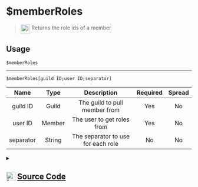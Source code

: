 # $memberRoles
> <img align="top" src="https://upload.wikimedia.org/wikipedia/commons/thumb/e/e4/Infobox_info_icon.svg/160px-Infobox_info_icon.svg.png?20150409153300" alt="image" width="25" height="auto"> Returns the role ids of a member
## Usage
```
$memberRoles
```
---
```
$memberRoles[guild ID;user ID;separator]
```
| Name | Type | Description | Required | Spread
| :---: | :---: | :---: | :---: | :---: |
guild ID | Guild | The guild to pull member from | Yes | No
user ID | Member | The user to get roles from | Yes | No
separator | String | The separator to use for each role | No | No
<details>
<summary>
    
## <img align="top" src="https://cdn4.iconfinder.com/data/icons/iconsimple-logotypes/512/github-512.png" alt="image" width="25" height="auto">  [Source Code](https://github.com/tryforge/ForgeScript-V2/blob/main/src/native/memberRoles.ts)
    
</summary>
    
```ts
import { ArgType, NativeFunction, Return } from "../structures"

export default new NativeFunction({
    name: "$memberRoles",
    description: "Returns the role ids of a member",
    unwrap: true,
    brackets: false,
    args: [
        {
            name: "guild ID",
            description: "The guild to pull member from",
            rest: false,
            type: ArgType.Guild,
            required: true
        },
        {
            name: "user ID",
            description: "The user to get roles from",
            rest: false,
            type: ArgType.Member,
            required: true
        },
        {
            name: "separator",
            description: "The separator to use for each role",
            rest: false,
            type: ArgType.String
        }
    ],
    execute(ctx, [ guild, member, sep ]) {
        member ??= ctx.member!
        return Return.success(member?.roles.cache.filter(x => x.id !== x.guild.id).map(x => x.id).join(sep || ", "))
    },
})
```
    
</details>